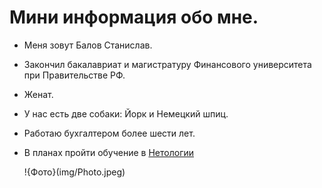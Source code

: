 # Мини информация обо мне.

- Меня зовут Балов Станислав.
- Закончил бакалавриат и магистратуру Финансового университета при Правительстве РФ.
- Женат.
- У нас есть две собаки: Йорк и Немецкий шпиц.
- Работаю бухгалтером более шести лет.
- В планах пройти обучение в [Нетологии](https://netology.ru/)
  
  !{Фото}(img/Photo.jpeg)
  